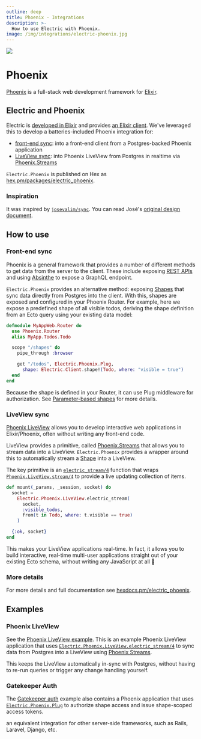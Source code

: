 ```yaml
---
outline: deep
title: Phoenix - Integrations
description: >-
  How to use Electric with Phoenix.
image: /img/integrations/electric-phoenix.jpg
---
```


<img src="/img/integrations/phoenix.svg" class="product-icon" />

# Phoenix

[Phoenix](https://www.phoenixframework.org) is a full-stack web development framework for [Elixir](https://elixir-lang.org).

## Electric and Phoenix

Electric is [developed in Elixir](/product/electric#how-does-it-work) and provides [an Elixir client](/docs/api/clients/elixir). We've leveraged this to develop a batteries-included Phoenix integration for:

- [front-end sync](#front-end-sync): into a front-end client from a Postgres-backed Phoenix application
- [LiveView sync](#liveview-sync): into Phoenix LiveView from Postgres in realtime via [Phoenix.Streams](/docs/integrations/phoenix#liveview-sync)

`Electric.Phoenix` is published on Hex as [hex.pm/packages/electric_phoenix](https://hex.pm/packages/electric_phoenix).

### Inspiration

It was inspired by [`josevalim/sync`](https://github.com/josevalim/sync). You can read José's [original design document](https://github.com/josevalim/sync/blob/main/DESIGN.md).

## How to use

### Front-end sync

Phoenix is a general framework that provides a number of different methods to get data from the server to the client. These include exposing [REST APIs](https://hexdocs.pm/phoenix/routing.html#resources) and using [Absinthe](https://hexdocs.pm/absinthe/overview.html) to expose a GraphQL endpoint.

`Electric.Phoenix` provides an alternative method: exposing [Shapes](/docs/guides/shapes) that sync data directly from Postgres into the client. With this, shapes are exposed and configured in your Phoenix Router. For example, here we expose a predefined shape of all visible todos, deriving the shape definition from an Ecto query using your existing data model:

```elixir
defmodule MyAppWeb.Router do
  use Phoenix.Router
  alias MyApp.Todos.Todo

  scope "/shapes" do
    pipe_through :browser

    get "/todos", Electric.Phoenix.Plug,
      shape: Electric.Client.shape!(Todo, where: "visible = true")
  end
end
```

Because the shape is defined in your Router, it can use Plug middleware for authorization. See [Parameter-based shapes](https://hexdocs.pm/electric_phoenix/Electric.Phoenix.Plug.html#module-parameter-based-shapes) for more details.

### LiveView sync

[Phoenix LiveView](https://hexdocs.pm/phoenix_live_view) allows you to develop interactive web applications in Elixir/Phoenix, often without writing any front-end code.

LiveView provides a primitive, called [Phoenix.Streams](https://fly.io/phoenix-files/phoenix-dev-blog-streams) that allows you to stream data into a LiveView. `Electric.Phoenix` provides a wrapper around this to automatically stream a [Shape](/docs/guides/shapes) into a LiveView.

The key primitive is an [`electric_stream/4`](https://hexdocs.pm/electric_phoenix/Electric.Phoenix.LiveView.html#electric_stream/4) function that wraps [`Phoenix.LiveView.stream/4`](https://hexdocs.pm/phoenix_live_view/Phoenix.LiveView.html#stream/4) to provide a live updating collection of items.

```elixir
def mount(_params, _session, socket) do
  socket =
    Electric.Phoenix.LiveView.electric_stream(
      socket,
      :visible_todos,
      from(t in Todo, where: t.visible == true)
    )

  {:ok, socket}
end
```

This makes your LiveView applications real-time. In fact, it allows you to build interactive, real-time multi-user applications straight out of your existing Ecto schema, without writing any JavaScript at all 🤯

### More details

For more details and full documentation see [hexdocs.pm/electric_phoenix](https://hexdocs.pm/electric_phoenix).

## Examples

### Phoenix LiveView

See the [Phoenix LiveView example](/demos/phoenix-liveview). This is an example Phoenix LiveView application that uses [`Electric.Phoenix.LiveView.electric_stream/4`](https://hexdocs.pm/electric_phoenix/Electric.Phoenix.LiveView.html#electric_stream/4) to sync data from Postgres into a LiveView using [Phoenix Streams](https://fly.io/phoenix-files/phoenix-dev-blog-streams/).

This keeps the LiveView automatically in-sync with Postgres, without having to re-run queries or trigger any change handling yourself.

### Gatekeeper Auth

The [Gatekeeper auth](/demos/gatekeeper-auth) example also contains a Phoenix application that uses [`Electric.Phoenix.Plug`](https://hexdocs.pm/electric_phoenix/Electric.Phoenix.Plug.html) to authorize shape access and issue shape-scoped access tokens.

<HelpWanted issue="1878">
  an equivalent integration for other server-side frameworks, such as Rails, Laravel, Django, etc.
</HelpWanted>
